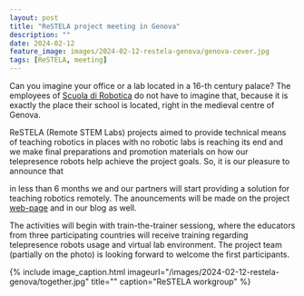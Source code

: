 ```yaml
---
layout: post
title: "ReSTELA project meeting in Genova"
description: ""
date: 2024-02-12
feature_image: images/2024-02-12-restela-genova/genova-cover.jpg
tags: [ReSTELA, meeting]
---
```


Can you imagine your office or a lab located in a 16-th century palace? The employees of [Scuola di Robotica](https://www.scuoladirobotica.it/en/home-eng/) do not have to imagine that, because it is exactly the place their school is located, right in the medieval centre of Genova.

ReSTELA (Remote STEM Labs) projects aimed to provide technical means of teaching robotics in places with no robotic labs is reaching its end and we make final preparations and promotion materials on how our telepresence robots help achieve the project goals.
So, it is our pleasure to announce that 

<!--more-->

in less than 6 months we and our partners will start providing a solution for teaching robotics remotely. The anouncements will be made on the project [web-page](https://restela.eu/) and in our blog as well.

The activities will begin with train-the-trainer sessiong, where the educators from three participating countries will receive training regarding telepresence robots usage and virtual lab environment. The project team (partially on the photo) is looking forward to welcome the first participants.

{% include image_caption.html imageurl="/images/2024-02-12-restela-genova/together.jpg" title="" caption="ReSTELA workgroup" %}

